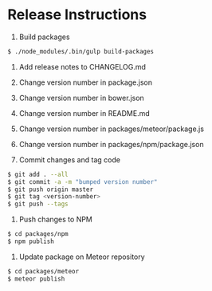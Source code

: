 # Release Instructions

1. Build packages

  ```bash
  $ ./node_modules/.bin/gulp build-packages
  ```

1. Add release notes to CHANGELOG.md

1. Change version number in package.json

1. Change version number in bower.json

1. Change version number in README.md

1. Change version number in packages/meteor/package.js

1. Change version number in packages/npm/package.json

1. Commit changes and tag code

  ```bash
  $ git add . --all
  $ git commit -a -m "bumped version number"
  $ git push origin master
  $ git tag <version-number>
  $ git push --tags
  ```

1. Push changes to NPM

  ```bash
  $ cd packages/npm
  $ npm publish
  ```

1. Update package on Meteor repository

  ```bash
  $ cd packages/meteor
  $ meteor publish
  ```
